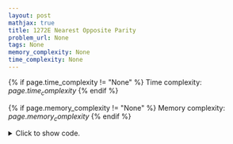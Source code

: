 ```yaml
---
layout: post
mathjax: true
title: 1272E Nearest Opposite Parity
problem_url: None
tags: None
memory_complexity: None
time_complexity: None
---
```




{% if page.time_complexity != "None" %}
Time complexity: ${{ page.time_complexity }}$
{% endif %}

{% if page.memory_complexity != "None" %}
Memory complexity: ${{ page.memory_complexity }}$
{% endif %}

<details>
<summary>
<p style="display:inline">Click to show code.</p>
</summary>
```cpp
{% raw %}
using namespace std;
using ll = long long;
using ii = pair<int, int>;
using vi = vector<int>;
int const NMAX = 2e5 + 11;
vi g[NMAX], gi[NMAX], odds, evens;
int n, a[NMAX], visited[NMAX], dp[NMAX];
vi msbfs(vi srcs)
{
    vector<int> visited(n + 1, false);
    queue<int> frontier;
    vector<int> dist(n + 1, -1);
    for (auto x : srcs)
    {
        dist[x] = 0;
        frontier.push(x);
        visited[x] = true;
    }
    while (not frontier.empty())
    {
        auto u = frontier.front();
        frontier.pop();
        for (auto v : gi[u])
        {
            if (not visited[v])
            {
                frontier.push(v);
                visited[v] = true;
                dist[v] = dist[u] + 1;
            }
        }
    }
    return dist;
}
int main(void)
{
    cin >> n;
    for (int u = 1; u <= n; ++u)
        cin >> a[u];
    for (int u = 1; u <= n; ++u)
    {
        int l = u - a[u], r = u + a[u];
        if (l >= 1)
            g[u].push_back(l), gi[l].push_back(u);
        if (r <= n)
            g[u].push_back(r), gi[r].push_back(u);
        a[u] &= 1LL;
        if (a[u])
            odds.push_back(u);
        else
            evens.push_back(u);
    }
    vi ans(n + 1);
    auto d1 = msbfs(odds);
    for (int u = 1; u <= n; ++u)
        if (d1[u] != 0)
            ans[u] = d1[u];
    auto d2 = msbfs(evens);
    for (int u = 1; u <= n; ++u)
        if (d2[u] != 0)
            ans[u] = d2[u];
    for (int u = 1; u <= n; ++u)
        cout << ans[u] << " ";
    cout << endl;
    return 0;
}

{% endraw %}
```
</details>

